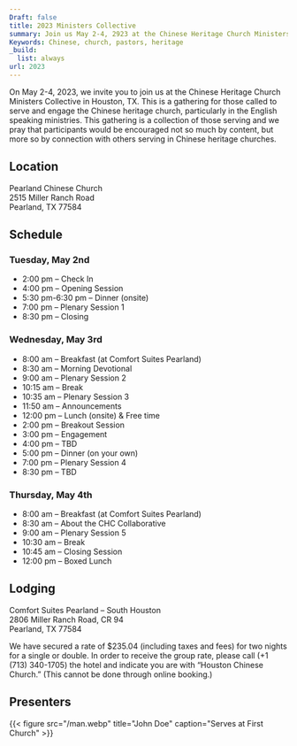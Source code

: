 ```yaml
---
Draft: false
title: 2023 Ministers Collective
summary: Join us May 2-4, 2923 at the Chinese Heritage Church Ministers Collective in Houston, TX.
Keywords: Chinese, church, pastors, heritage
_build:
  list: always
url: 2023
---
```

On May 2-4, 2023, we invite you to join us at the Chinese Heritage Church Ministers Collective in Houston, TX. This is a gathering for those called to serve and engage the Chinese heritage church, particularly in the English speaking ministries. This gathering is a collection of those serving and we pray that participants would be encouraged not so much by content, but more so by connection with others serving in Chinese heritage churches.

## Location

Pearland Chinese Church\
2515 Miller Ranch Road\
Pearland, TX 77584

## Schedule

### Tuesday, May 2nd

* 2:00 pm – Check In
* 4:00 pm – Opening Session 
* 5:30 pm-6:30 pm – Dinner (onsite)
* 7:00 pm – Plenary Session 1
* 8:30 pm – Closing

### Wednesday, May 3rd

* 8:00 am – Breakfast (at Comfort Suites Pearland)
* 8:30 am – Morning Devotional
* 9:00 am – Plenary Session 2
* 10:15 am – Break
* 10:35 am – Plenary Session 3
* 11:50 am – Announcements
* 12:00 pm – Lunch (onsite) & Free time
* 2:00 pm – Breakout Session
* 3:00 pm – Engagement
* 4:00 pm – TBD
* 5:00 pm – Dinner (on your own)
* 7:00 pm – Plenary Session 4
* 8:30 pm – TBD

### Thursday, May 4th

* 8:00 am – Breakfast (at Comfort Suites Pearland)
* 8:30 am – About the CHC Collaborative
* 9:00 am – Plenary Session 5
* 10:30 am – Break
* 10:45 am – Closing Session
* 12:00 pm – Boxed Lunch

## Lodging

Comfort Suites Pearland – South Houston\
2806 Miller Ranch Road, CR 94\
Pearland, TX 77584  

We have secured a rate of $235.04 (including taxes and fees) for two nights for a single or double. In order to receive the group rate, please call (+1 (713) 340-1705) the hotel and indicate you are with “Houston Chinese Church.” (This cannot be done through online booking.)

## Presenters

{{< figure src="/man.webp" title="John Doe" caption="Serves at First Church" >}}
